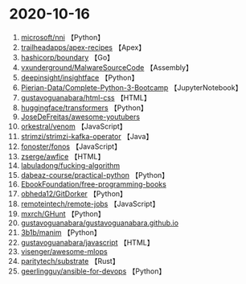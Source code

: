 # 2020-10-16

1. [microsoft/nni](https://github.com/microsoft/nni) 【Python】
2. [trailheadapps/apex-recipes](https://github.com/trailheadapps/apex-recipes) 【Apex】
3. [hashicorp/boundary](https://github.com/hashicorp/boundary) 【Go】
4. [vxunderground/MalwareSourceCode](https://github.com/vxunderground/MalwareSourceCode) 【Assembly】
5. [deepinsight/insightface](https://github.com/deepinsight/insightface) 【Python】
6. [Pierian-Data/Complete-Python-3-Bootcamp](https://github.com/Pierian-Data/Complete-Python-3-Bootcamp) 【JupyterNotebook】
7. [gustavoguanabara/html-css](https://github.com/gustavoguanabara/html-css) 【HTML】
8. [huggingface/transformers](https://github.com/huggingface/transformers) 【Python】
9. [JoseDeFreitas/awesome-youtubers](https://github.com/JoseDeFreitas/awesome-youtubers) 
10. [orkestral/venom](https://github.com/orkestral/venom) 【JavaScript】
11. [strimzi/strimzi-kafka-operator](https://github.com/strimzi/strimzi-kafka-operator) 【Java】
12. [fonoster/fonos](https://github.com/fonoster/fonos) 【JavaScript】
13. [zserge/awfice](https://github.com/zserge/awfice) 【HTML】
14. [labuladong/fucking-algorithm](https://github.com/labuladong/fucking-algorithm) 
15. [dabeaz-course/practical-python](https://github.com/dabeaz-course/practical-python) 【Python】
16. [EbookFoundation/free-programming-books](https://github.com/EbookFoundation/free-programming-books) 
17. [obheda12/GitDorker](https://github.com/obheda12/GitDorker) 【Python】
18. [remoteintech/remote-jobs](https://github.com/remoteintech/remote-jobs) 【JavaScript】
19. [mxrch/GHunt](https://github.com/mxrch/GHunt) 【Python】
20. [gustavoguanabara/gustavoguanabara.github.io](https://github.com/gustavoguanabara/gustavoguanabara.github.io) 
21. [3b1b/manim](https://github.com/3b1b/manim) 【Python】
22. [gustavoguanabara/javascript](https://github.com/gustavoguanabara/javascript) 【HTML】
23. [visenger/awesome-mlops](https://github.com/visenger/awesome-mlops) 
24. [paritytech/substrate](https://github.com/paritytech/substrate) 【Rust】
25. [geerlingguy/ansible-for-devops](https://github.com/geerlingguy/ansible-for-devops) 【Python】

